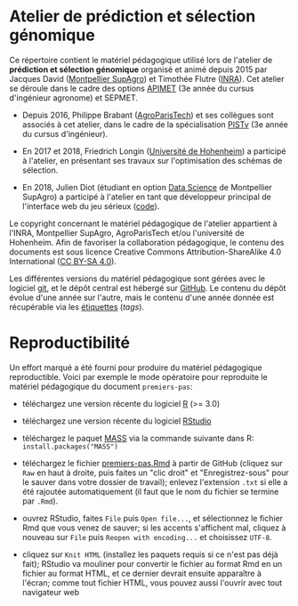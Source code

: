 <!-- pandoc README.md -f commonmark -t html -s -o README.html -->

# Atelier de prédiction et sélection génomique

Ce répertoire contient le matériel pédagogique utilisé lors de l'atelier de **prédiction et sélection génomique** organisé et animé depuis 2015 par Jacques David ([Montpellier SupAgro](http://supagro.fr/)) et Timothée Flutre ([INRA](http://www.inra.fr/)).
Cet atelier se déroule dans le cadre des options [APIMET](http://www.agro-montpellier.fr/web/pages/?idl=19&page=216&id_page=630) (3e année du cursus d'ingénieur agronome) et SEPMET.

* Depuis 2016, Philippe Brabant ([AgroParisTech](http://www.agroparistech.fr/)) et ses collègues sont associés à cet atelier, dans le cadre de la spécialisation [PISTv](http://www.agroparistech.fr/Produire-et-innover-dans-les-systemes-techniques-vegetaux-PISTv) (3e année du cursus d'ingénieur).

* En 2017 et 2018, Friedrich Longin ([Université de Hohenheim](https://lsa-weizen.uni-hohenheim.de/)) a participé à l'atelier, en présentant ses travaux sur l'optimisation des schémas de sélection.

* En 2018, Julien Diot (étudiant en option [Data Science](https://www.supagro.fr/web/pages/idl=19&page=216&id_page=4276) de Montpellier SupAgro) a participé à l'atelier en tant que développeur principal de l'interface web du jeu sérieux ([code](https://github.com/timflutre/PlantSelBreedGame)).

Le copyright concernant le matériel pédagogique de l'atelier appartient à l'INRA, Montpellier SupAgro, AgroParisTech et/ou l'université de Hohenheim.
Afin de favoriser la collaboration pédagogique, le contenu des documents est sous licence Creative Commons Attribution-ShareAlike 4.0 International ([CC BY-SA 4.0](http://creativecommons.org/licenses/by-sa/4.0/)).

Les différentes versions du matériel pédagogique sont gérées avec le logiciel [git](https://git-scm.com/), et le dépôt central est hébergé sur [GitHub](https://github.com/timflutre/atelier-prediction-genomique).
Le contenu du dépôt évolue d'une année sur l'autre, mais le contenu d'une année donnée est récupérable via les [étiquettes](https://github.com/timflutre/atelier-prediction-genomique/tags) (*tags*).


# Reproductibilité

Un effort marqué a été fourni pour produire du matériel pédagogique reproductible.
Voici par exemple le mode opératoire pour reproduite le matériel pédagogique du document `premiers-pas`:

* téléchargez une version récente du logiciel [R](http://cran.univ-lyon1.fr/) (>= 3.0)

* téléchargez une version récente du logiciel [RStudio](http://www.rstudio.com/products/rstudio/download/)

* téléchargez le paquet [MASS](https://cran.r-project.org/package=MASS) via la commande suivante dans R: `install.packages("MASS")`

* téléchargez le fichier [premiers-pas.Rmd](https://github.com/timflutre/atelier-prediction-genomique/blob/master/premiers-pas.Rmd) à partir de GitHub (cliquez sur `Raw` en haut à droite, puis faites un "clic droit" et "Enregistrez-sous" pour le sauver dans votre dossier de travail); enlevez l'extension `.txt` si elle a été rajoutée automatiquement (il faut que le nom du fichier se termine par `.Rmd`).

* ouvrez RStudio, faites `File` puis `Open file...`, et sélectionnez le fichier Rmd que vous venez de sauver; si les accents s'affichent mal, cliquez à nouveau sur `File` puis `Reopen with encoding...` et choisissez `UTF-8`.

* cliquez sur `Knit HTML` (installez les paquets requis si ce n'est pas déjà fait); RStudio va mouliner pour convertir le fichier au format Rmd en un fichier au format HTML, et ce dernier devrait ensuite apparaître à l'écran; comme tout fichier HTML, vous pouvez aussi l'ouvrir avec tout navigateur web
